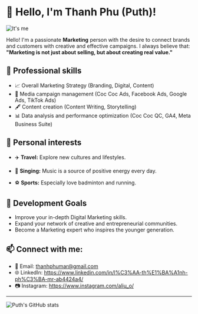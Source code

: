 # 👋 Hello, I'm Thanh Phu (Puth)!
![It's me](assets/Puth8)

Hello! I'm a passionate **Marketing** person with the desire to connect brands and customers with creative and effective campaigns.
I always believe that: **"Marketing is not just about selling, but about creating real value."**

## 🌟 Professional skills
- 📈 Overall Marketing Strategy (Branding, Digital, Content)
- 🎯 Media campaign management (Coc Coc Ads, Facebook Ads, Google Ads, TikTok Ads)
- 🖋️ Content creation (Content Writing, Storytelling)
- 📊 Data analysis and performance optimization (Coc Coc QC, GA4, Meta Business Suite)

## 🎵 Personal interests
- ✈️ **Travel:** Explore new cultures and lifestyles.

- 🎤 **Singing:** Music is a source of positive energy every day.

- ⚽ **Sports:** Especially love badminton and running.

## 🚀 Development Goals
- Improve your in-depth Digital Marketing skills.
- Expand your network of creative and entrepreneurial communities.
- Become a Marketing expert who inspires the younger generation.

## 📫 Connect with me:
- 📧 Email: thanhphumar@gmail.com
- 🌐 LinkedIn: https://www.linkedin.com/in/l%C3%AA-th%E1%BA%A1nh-ph%C3%BA-mr-ab4424a4/
- 📷 Instagram: https://www.instagram.com/aliu_o/

---

![Puth's GitHub stats](https://github-readme-stats.vercel.app/api?username=Puth8&show_icons=true&theme=tokyonight)



<!---
Puth8/Puth8 is a ✨ special ✨ repository because its `README.md` (this file) appears on your GitHub profile.
You can click the Preview link to take a look at your changes.
--->
